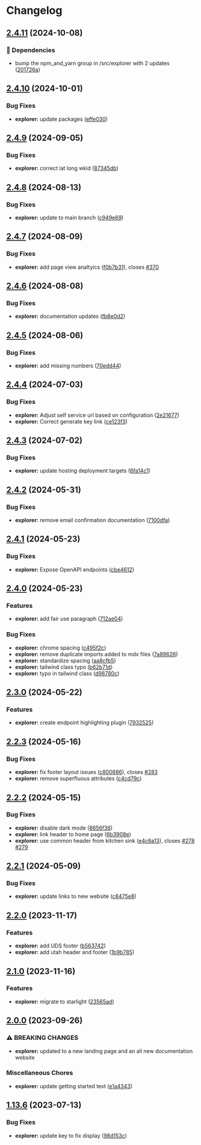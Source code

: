 # Changelog

## [2.4.11](https://github.com/agrc/api.mapserv.utah.gov/compare/explorer-v2.4.10...explorer-v2.4.11) (2024-10-08)


### 🌲 Dependencies

* bump the npm_and_yarn group in /src/explorer with 2 updates ([201726a](https://github.com/agrc/api.mapserv.utah.gov/commit/201726a64e015b87be6c83239dd9a0ef91c25ce9))

## [2.4.10](https://github.com/agrc/api.mapserv.utah.gov/compare/explorer-v2.4.9...explorer-v2.4.10) (2024-10-01)


### Bug Fixes

* **explorer:** update packages ([effe030](https://github.com/agrc/api.mapserv.utah.gov/commit/effe030130cfebd15799127fc31ff9e1b10116a7))

## [2.4.9](https://github.com/agrc/api.mapserv.utah.gov/compare/explorer-v2.4.8...explorer-v2.4.9) (2024-09-05)


### Bug Fixes

* **explorer:** correct lat long wkid ([87345db](https://github.com/agrc/api.mapserv.utah.gov/commit/87345dbac38b90fdb0bc37fdb7b25ecf3ba8fae0))

## [2.4.8](https://github.com/agrc/api.mapserv.utah.gov/compare/explorer-v2.4.7...explorer-v2.4.8) (2024-08-13)


### Bug Fixes

* **explorer:** update to main branch ([c949e69](https://github.com/agrc/api.mapserv.utah.gov/commit/c949e69bc6bfaa75246a46686d49be26412e4f64))

## [2.4.7](https://github.com/agrc/api.mapserv.utah.gov/compare/explorer-v2.4.6...explorer-v2.4.7) (2024-08-09)


### Bug Fixes

* **explorer:** add page view analtyics ([f0b7b31](https://github.com/agrc/api.mapserv.utah.gov/commit/f0b7b310d9de8858caad68a774bbffbaf80e8e18)), closes [#370](https://github.com/agrc/api.mapserv.utah.gov/issues/370)

## [2.4.6](https://github.com/agrc/api.mapserv.utah.gov/compare/explorer-v2.4.5...explorer-v2.4.6) (2024-08-08)


### Bug Fixes

* **explorer:** documentation updates ([fb8e0d2](https://github.com/agrc/api.mapserv.utah.gov/commit/fb8e0d2003cf949e9a30382b9a5a62ef137671ba))

## [2.4.5](https://github.com/agrc/api.mapserv.utah.gov/compare/explorer-v2.4.4...explorer-v2.4.5) (2024-08-06)


### Bug Fixes

* **explorer:** add missing numbers ([70edd44](https://github.com/agrc/api.mapserv.utah.gov/commit/70edd447f0e143146d82bd4b3aa0c997d767a29b))

## [2.4.4](https://github.com/agrc/api.mapserv.utah.gov/compare/explorer-v2.4.3...explorer-v2.4.4) (2024-07-03)


### Bug Fixes

* **explorer:** Adjust self service url based on configuration ([2e21677](https://github.com/agrc/api.mapserv.utah.gov/commit/2e216773a981edf781700847b2c94a91fb02379b))
* **explorer:** Correct generate key link ([ce123f3](https://github.com/agrc/api.mapserv.utah.gov/commit/ce123f380eaa69e1be6400abb4da31eaaab53158))

## [2.4.3](https://github.com/agrc/api.mapserv.utah.gov/compare/explorer-v2.4.2...explorer-v2.4.3) (2024-07-02)


### Bug Fixes

* **explorer:** update hosting deployment targets ([6fa14c1](https://github.com/agrc/api.mapserv.utah.gov/commit/6fa14c1a9853e07a6fac96f44ff27ccc2520fe88))

## [2.4.2](https://github.com/agrc/api.mapserv.utah.gov/compare/explorer-v2.4.1...explorer-v2.4.2) (2024-05-31)


### Bug Fixes

* **explorer:** remove email confirmation documentation ([7100dfa](https://github.com/agrc/api.mapserv.utah.gov/commit/7100dfab44b6947280acbb53e59f7e297060e600))

## [2.4.1](https://github.com/agrc/api.mapserv.utah.gov/compare/explorer-v2.4.0...explorer-v2.4.1) (2024-05-23)


### Bug Fixes

* **explorer:** Expose OpenAPI endpoints ([cbe4612](https://github.com/agrc/api.mapserv.utah.gov/commit/cbe4612a41b5aea49879c4b703b8ed84105e857b))

## [2.4.0](https://github.com/agrc/api.mapserv.utah.gov/compare/explorer-v2.3.0...explorer-v2.4.0) (2024-05-23)


### Features

* **explorer:** add fair use paragraph ([712ae04](https://github.com/agrc/api.mapserv.utah.gov/commit/712ae048c352de6d5e8bdbc77ebd28a50ab02309))


### Bug Fixes

* **explorer:** chrome spacing ([c495f2c](https://github.com/agrc/api.mapserv.utah.gov/commit/c495f2cb474d03a9d82d8f15015f39b1c489e01c))
* **explorer:** remove duplicate imports added to mdx files ([7a89626](https://github.com/agrc/api.mapserv.utah.gov/commit/7a89626b76a407143410057f37ee9579dfde0204))
* **explorer:** standardize spacing ([aa8cfb5](https://github.com/agrc/api.mapserv.utah.gov/commit/aa8cfb534e990b2950a769fc090a4f6de5408654))
* **explorer:** tailwind class typo ([b62b71d](https://github.com/agrc/api.mapserv.utah.gov/commit/b62b71d8d8b2eded5501f4027c5148c6ed277dcf))
* **explorer:** typo in tailwind class ([d98780c](https://github.com/agrc/api.mapserv.utah.gov/commit/d98780c9739b074d8473a820a0764f3269434159))

## [2.3.0](https://github.com/agrc/api.mapserv.utah.gov/compare/explorer-v2.2.3...explorer-v2.3.0) (2024-05-22)


### Features

* **explorer:** create endpoint highlighting plugin ([7932525](https://github.com/agrc/api.mapserv.utah.gov/commit/7932525ae8f74d1033b0e393c89683fea11ad535))

## [2.2.3](https://github.com/agrc/api.mapserv.utah.gov/compare/explorer-v2.2.2...explorer-v2.2.3) (2024-05-16)


### Bug Fixes

* **explorer:** fix footer layout issues ([c800886](https://github.com/agrc/api.mapserv.utah.gov/commit/c800886ae28deef3a3d05cfe8bf17c7e2277ca6f)), closes [#283](https://github.com/agrc/api.mapserv.utah.gov/issues/283)
* **explorer:** remove superfluous attributes ([c4cd79c](https://github.com/agrc/api.mapserv.utah.gov/commit/c4cd79c0860936d8d3844194b6f035bb140d9579))

## [2.2.2](https://github.com/agrc/api.mapserv.utah.gov/compare/explorer-v2.2.1...explorer-v2.2.2) (2024-05-15)


### Bug Fixes

* **explorer:** disable dark mode ([8656f36](https://github.com/agrc/api.mapserv.utah.gov/commit/8656f362cdfb643468882625a5a6a14156dfecec))
* **explorer:** link header to home page ([6b3908e](https://github.com/agrc/api.mapserv.utah.gov/commit/6b3908eed5e455fb5e7f375aee4d399dc40d27fc))
* **explorer:** use common header from kitchen sink ([e4c6a13](https://github.com/agrc/api.mapserv.utah.gov/commit/e4c6a136a0fdbdd0208aa17b39800a45ad6ce27a)), closes [#278](https://github.com/agrc/api.mapserv.utah.gov/issues/278) [#279](https://github.com/agrc/api.mapserv.utah.gov/issues/279)

## [2.2.1](https://github.com/agrc/api.mapserv.utah.gov/compare/explorer-v2.2.0...explorer-v2.2.1) (2024-05-09)


### Bug Fixes

* **explorer:** update links to new website ([c8475e8](https://github.com/agrc/api.mapserv.utah.gov/commit/c8475e88df384105f83bf97e85b3eff9402b9f24))

## [2.2.0](https://github.com/agrc/api.mapserv.utah.gov/compare/explorer-v2.1.0...explorer-v2.2.0) (2023-11-17)


### Features

* **explorer:** add UDS footer ([b563742](https://github.com/agrc/api.mapserv.utah.gov/commit/b56374224bb86ee74a2d6e60fac202fb54a5d15b))
* **explorer:** add utah header and footer ([1b9b785](https://github.com/agrc/api.mapserv.utah.gov/commit/1b9b7853502c3105dae91da5a6e27744e8ee1020))

## [2.1.0](https://github.com/agrc/api.mapserv.utah.gov/compare/explorer-v2.0.0...explorer-v2.1.0) (2023-11-16)


### Features

* **explorer:** migrate to starlight ([23565ad](https://github.com/agrc/api.mapserv.utah.gov/commit/23565ad900a6aea6749ffa7f07d5f6d33a2dc2d9))

## [2.0.0](https://github.com/agrc/api.mapserv.utah.gov/compare/explorer-v1.0.0...explorer-v2.0.0) (2023-09-26)


### ⚠ BREAKING CHANGES

* **explorer:** updated to a new landing page and an all new documentation website

### Miscellaneous Chores

* **explorer:** update getting started text ([e1a4343](https://github.com/agrc/api.mapserv.utah.gov/commit/e1a4343bde1388d6721958b74ef5802369903da8))

## [1.13.6](https://github.com/agrc/api.mapserv.utah.gov/compare/explorer-v1.13.5...explorer-v1.13.6) (2023-07-13)


### Bug Fixes

* **explorer:** update key to fix display ([98d153c](https://github.com/agrc/api.mapserv.utah.gov/commit/98d153cea936b02351a14200af51d61ce222decd))
